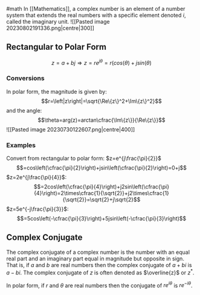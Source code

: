 #math
In [[Mathematics]], a complex number is an element of a number system that extends the real numbers with a specific element denoted $i$, called the imaginary unit.
![[Pasted image 20230802191336.png|centre|300]]

## Rectangular to Polar Form
$$z=a+bj\Rightarrow z=re^{j\theta}=r(cos(\theta)+jsin(\theta)$$
### Conversions
In polar form, the magnitude is given by:
$$r=\left|z\right|=\sqrt{\Re\{z\}^2+\Im\{z\}^2}$$
and the angle:
$$\theta=arg(z)=arctan\cfrac{\Im\{z\}}{\Re\{z\}}$$
![[Pasted image 20230730122607.png|centre|400]]
### Examples
Convert from rectangular to polar form: $z=e^{j\frac{\pi}{2}}$
$$=cos\left(\cfrac{\pi}{2}\right)+jsin\left(\cfrac{\pi}{2}\right)=0+j$$
$z=2e^{j\frac{\pi}{4}}$:
$$=2cos\left(\cfrac{\pi}{4}\right)+j2sin\left(\cfrac{\pi}{4}\right)=2\times\cfrac{1}{\sqrt{2}}+j2\times\cfrac{1}{\sqrt{2}}=\sqrt{2}+j\sqrt{2}$$
$z=5e^{-j\frac{\pi}{3}}$:
$$=5cos\left(-\cfrac{\pi}{3}\right)+5jsin\left(-\cfrac{\pi}{3}\right)$$
## Complex Conjugate
The complex conjugate of a complex number is the number with an equal real part and an imaginary part equal in magnitude but opposite in sign. That is, if $a$ and $b$ are real numbers then the complex conjugate of $a+bi$ is $a-bi$. The complex conjugate of $z$ is often denoted as $\overline{z}$ or $z^*$. 

In polar form, if $r$ and $\theta$ are real numbers then the conjugate of $re^{i\theta}$ is $re^{-i\theta}$.

